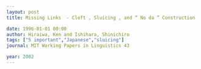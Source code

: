 ```yaml
---
layout: post
title: Missing Links  - Cleft , Sluicing , and “ No da ” Construction

date: 1996-01-01 00:00
author: Hiraiwa, Ken and Ishihara, Shinichiro
tags: ["5 important","Japanese","sluicing"]
journal: MIT Working Papers in Linguistics 43

year: 2002
---
```



